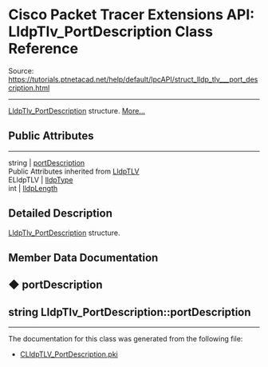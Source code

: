 # Cisco Packet Tracer Extensions API: LldpTlv_PortDescription Class Reference

Source: https://tutorials.ptnetacad.net/help/default/IpcAPI/struct_lldp_tlv___port_description.html

---

[LldpTlv_PortDescription](struct_lldp_tlv___port_description.html "LldpTlv_PortDescription structure.") structure. [More...](struct_lldp_tlv___port_description.html#details)

##  Public Attributes  
  
---  
string | [portDescription](struct_lldp_tlv___port_description.html#aff68c1b4982ef3752d27ffb486fd4959)  
Public Attributes inherited from [LldpTLV](struct_lldp_t_l_v.html)  
ELldpTLV | [lldpType](struct_lldp_t_l_v.html#a4bb3915010dc48e519af6523e311309c)  
int | [lldpLength](struct_lldp_t_l_v.html#ad70c4025cf208ae0719e107d6702410a)  
  
## Detailed Description

[LldpTlv_PortDescription](struct_lldp_tlv___port_description.html "LldpTlv_PortDescription structure.") structure. 

## Member Data Documentation

## ◆ portDescription

string LldpTlv_PortDescription::portDescription  
---  
  
* * *

The documentation for this class was generated from the following file:

  * [CLldpTLV_PortDescription.pki](_c_lldp_t_l_v___port_description_8pki.html)


